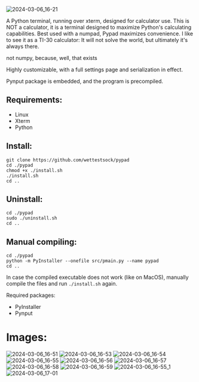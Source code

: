 
![2024-03-06_16-21](https://github.com/wettestsock/pypad/assets/119987092/abddbc2c-aa97-41c1-8458-201651364cf7)

A Python terminal, running over xterm, designed for calculator use. This is NOT a calculator, it is a terminal designed to maximize Python's calculating capabilities. Best used with a numpad, Pypad maximizes convenience. I like to see it as a TI-30 calculator: It will not solve the world, but ultimately it's always there. 

not numpy, because, well, that exists 

Highly customizable, with a full settings page and serialization in effect.

Pynput package is embedded, and the program is precompiled.

## Requirements: ##
- Linux
- Xterm
- Python

## Install: ## 
```
git clone https://github.com/wettestsock/pypad
cd ./pypad
chmod +x ./install.sh
./install.sh
cd ..
```

## Uninstall: ## 
```
cd ./pypad
sudo ./uninstall.sh
cd ..
```

## Manual compiling: ##
```
cd ./pypad
python -m PyInstaller --onefile src/pmain.py --name pypad
cd ..
```
In case the compiled executable does not work (like on MacOS), manually compile the files and run `./install.sh` again.

Required packages:
- PyInstaller
- Pynput

# Images: #
![2024-03-06_16-51](https://github.com/wettestsock/pypad/assets/119987092/4c2fe94b-5c9d-49f6-965e-b65611ea06f2)
![2024-03-06_16-53](https://github.com/wettestsock/pypad/assets/119987092/2b09fad4-5028-4fcf-aa5d-3684cfccd5eb)
![2024-03-06_16-54](https://github.com/wettestsock/pypad/assets/119987092/a7c6cc9f-e7fc-4e1e-9862-752027b25dc2)
![2024-03-06_16-55](https://github.com/wettestsock/pypad/assets/119987092/8a1eac9a-ca10-4230-8144-43ea29d10d89)
![2024-03-06_16-56](https://github.com/wettestsock/pypad/assets/119987092/821fb358-693a-474d-8d95-c671889e154d)
![2024-03-06_16-57](https://github.com/wettestsock/pypad/assets/119987092/9a73e4f0-f0a5-4eb1-a4b1-5ef5f765afae)
![2024-03-06_16-58](https://github.com/wettestsock/pypad/assets/119987092/3fbae51b-9449-4ce1-9b5c-46794878a10d)
![2024-03-06_16-59](https://github.com/wettestsock/pypad/assets/119987092/26f62e42-0523-4b25-aa1a-77e10e477ac6)
![2024-03-06_16-55_1](https://github.com/wettestsock/pypad/assets/119987092/9c1531f9-80ba-4ce8-ac24-13b7daf6585f)
![2024-03-06_17-01](https://github.com/wettestsock/pypad/assets/119987092/a5647515-9eb8-4d98-b064-23e52a02e2fd)










